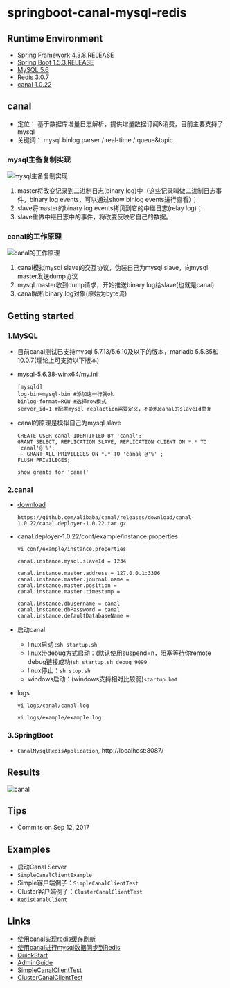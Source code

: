 # springboot-canal-mysql-redis

## Runtime Environment
- [Spring Framework 4.3.8.RELEASE](http://projects.spring.io/spring-framework)
- [Spring Boot 1.5.3.RELEASE](https://projects.spring.io/spring-boot)
- [MySQL 5.6](http://www.mysql.com/)
- [Redis 3.0.7](https://redis.io)
- [canal 1.0.22](https://github.com/alibaba/canal)

## canal
- 定位： 基于数据库增量日志解析，提供增量数据订阅&消费，目前主要支持了mysql
- 关键词： mysql binlog parser / real-time / queue&topic

### mysql主备复制实现

![mysql主备复制实现](http://dl.iteye.com/upload/attachment/0080/3086/468c1a14-e7ad-3290-9d3d-44ac501a7227.jpg)

1. master将改变记录到二进制日志(binary log)中（这些记录叫做二进制日志事件，binary log events，可以通过show binlog events进行查看）；
2. slave将master的binary log events拷贝到它的中继日志(relay log)；
3. slave重做中继日志中的事件，将改变反映它自己的数据。

### canal的工作原理

![canal的工作原理](http://dl.iteye.com/upload/attachment/0080/3107/c87b67ba-394c-3086-9577-9db05be04c95.jpg)

1. canal模拟mysql slave的交互协议，伪装自己为mysql slave，向mysql master发送dump协议
2. mysql master收到dump请求，开始推送binary log给slave(也就是canal)
3. canal解析binary log对象(原始为byte流)

## Getting started
### 1.MySQL
- 目前canal测试已支持mysql 5.7.13/5.6.10及以下的版本，mariadb 5.5.35和10.0.7(理论上可支持以下版本)
- mysql-5.6.38-winx64/my.ini

	```
	[mysqld]
	log-bin=mysql-bin #添加这一行就ok
	binlog-format=ROW #选择row模式
	server_id=1 #配置mysql replaction需要定义，不能和canal的slaveId重复
	```
- canal的原理是模拟自己为mysql slave

	```
	CREATE USER canal IDENTIFIED BY 'canal';
	GRANT SELECT, REPLICATION SLAVE, REPLICATION CLIENT ON *.* TO 'canal'@'%';
	-- GRANT ALL PRIVILEGES ON *.* TO 'canal'@'%' ;
	FLUSH PRIVILEGES;

	show grants for 'canal'
	```
### 2.canal
- [download](https://github.com/alibaba/canal/releases)
	```
	https://github.com/alibaba/canal/releases/download/canal-1.0.22/canal.deployer-1.0.22.tar.gz
	```

- canal.deployer-1.0.22/conf/example/instance.properties

	```
	vi conf/example/instance.properties

	canal.instance.mysql.slaveId = 1234

	canal.instance.master.address = 127.0.0.1:3306
	canal.instance.master.journal.name =
	canal.instance.master.position =
	canal.instance.master.timestamp =

	canal.instance.dbUsername = canal
	canal.instance.dbPassword = canal
	canal.instance.defaultDatabaseName =
	```
- 启动canal
    - linux启动 :`sh startup.sh`
    - linux带debug方式启动：(默认使用suspend=n，阻塞等待你remote debug链接成功)`sh startup.sh debug 9099`
    - linux停止：`sh stop.sh`
    - windows启动：(windows支持相对比较弱)`startup.bat`
- logs

	```
	vi logs/canal/canal.log

	vi logs/example/example.log
	```
### 3.SpringBoot
- `CanalMysqlRedisApplication`, http://localhost:8087/

## Results
![canal](http://s1.wailian.download/2018/01/03/canal.png)

## Tips
* Commits on Sep 12, 2017

## Examples
- 启动Canal Server
- `SimpleCanalClientExample`
- Simple客户端例子：`SimpleCanalClientTest`
- Cluster客户端例子：`ClusterCanalClientTest`
- `RedisCanalClient`

## Links
- [使用canal实现redis缓存刷新](https://github.com/Ac-heron/hero-canal)
- [使用canal进行mysql数据同步到Redis](http://blog.csdn.net/tb3039450/article/details/53928351)
- [QuickStart](https://github.com/alibaba/canal/wiki/QuickStart)
- [AdminGuide](https://github.com/alibaba/canal/wiki/AdminGuide)
- [SimpleCanalClientTest](https://github.com/alibaba/canal/blob/master/example/src/main/java/com/alibaba/otter/canal/example/SimpleCanalClientTest.java)
- [ClusterCanalClientTest](https://github.com/alibaba/canal/blob/master/example/src/main/java/com/alibaba/otter/canal/example/ClusterCanalClientTest.java)
